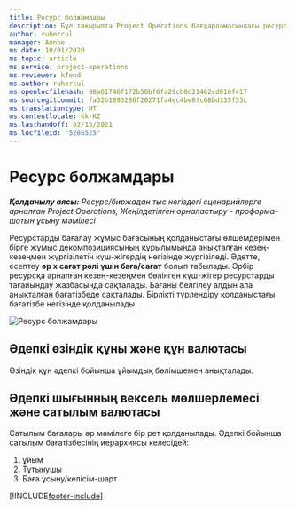 ```yaml
---
title: Ресурс болжамдары
description: Бұл тақырыпта Project Operations бағдарламасындағы ресурс бағалауларының есептелу жолы туралы ақпарат берілген.
author: ruhercul
manager: Annbe
ms.date: 10/01/2020
ms.topic: article
ms.service: project-operations
ms.reviewer: kfend
ms.author: ruhercul
ms.openlocfilehash: 98a61746f172b50bf6fa29cb0d21462cd616f417
ms.sourcegitcommit: fa32b1893286f20271fa4ec4be8fc68bd135f53c
ms.translationtype: HT
ms.contentlocale: kk-KZ
ms.lasthandoff: 02/15/2021
ms.locfileid: "5286525"
---
```

# <a name="resource-estimates"></a>Ресурс болжамдары

_**Қолданылу аясы:** Ресурс/биржадан тыс негіздегі сценарийлерге арналған Project Operations, Жеңілдетілген орналастыру - проформа-шотын ұсыну мәмілесі_

Ресурстарды бағалау жұмыс бағасының қолданыстағы өлшемдерімен бірге жұмыс декомпозициясының құрылымында анықталған кезең-кезеңмен жүргізілетін күш-жігердің негізінде жүргізіледі. Әдетте, есептеу **әр x сағат рөлі үшін баға/сағат** болып табылады. Әрбір ресурсқа арналған кезең-кезеңмен бөлінген күш-жігер ресурстарды тағайындау жазбасында сақталады. Бағаны белгілеу алдын ала анықталған бағатізбеде сақталады. Бірлікті түрлендіру қолданыстағы бағатізбе негізінде қолданылады.

![Ресурс болжамдары](./media/navigation12.png)

## <a name="default-cost-price-and-cost-currency"></a>Әдепкі өзіндік құны және құн валютасы

Өзіндік құн әдепкі бойынша ұйымдық бөлімшемен анықталады.

## <a name="default-bill-rate-and-sales-currency"></a>Әдепкі шығынның вексель мөлшерлемесі және сатылым валютасы

Сатылым бағалары әр мәмілеге бір рет қолданылады. Әдепкі бойынша сатылым бағатізбесінің иерархиясы келесідей:

1. ұйым
2. Тұтынушы
3. Баға ұсыну/келісім-шарт


[!INCLUDE[footer-include](../includes/footer-banner.md)]